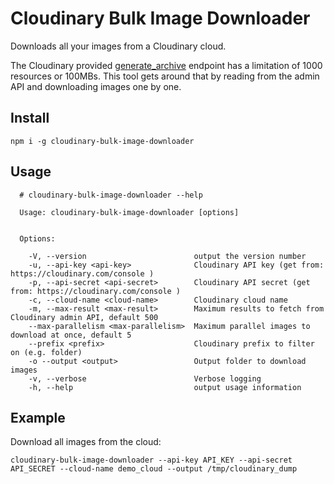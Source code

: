 # Cloudinary Bulk Image Downloader

Downloads all your images from a Cloudinary cloud.

The Cloudinary provided [generate_archive](https://cloudinary.com/documentation/image_upload_api_reference#generate_archive) endpoint has a limitation of 1000 resources or 100MBs.
This tool gets around that by reading from the admin API and downloading images one by one. 

## Install

```
npm i -g cloudinary-bulk-image-downloader
```

## Usage

```
  # cloudinary-bulk-image-downloader --help

  Usage: cloudinary-bulk-image-downloader [options]


  Options:

    -V, --version                        output the version number
    -u, --api-key <api-key>              Cloudinary API key (get from: https://cloudinary.com/console )
    -p, --api-secret <api-secret>        Cloudinary API secret (get from: https://cloudinary.com/console )
    -c, --cloud-name <cloud-name>        Cloudinary cloud name
    -m, --max-result <max-result>        Maximum results to fetch from Cloudinary admin API, default 500
    --max-parallelism <max-parallelism>  Maximum parallel images to download at once, default 5
    --prefix <prefix>                    Cloudinary prefix to filter on (e.g. folder)
    -o --output <output>                 Output folder to download images
    -v, --verbose                        Verbose logging
    -h, --help                           output usage information
```

## Example

Download all images from the cloud:

```
cloudinary-bulk-image-downloader --api-key API_KEY --api-secret API_SECRET --cloud-name demo_cloud --output /tmp/cloudinary_dump
```
